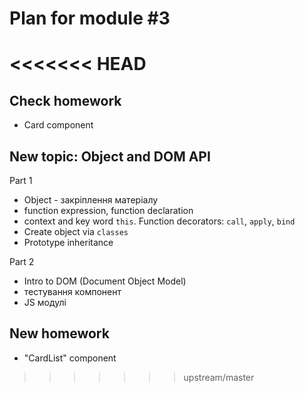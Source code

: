 # Plan for module #3
<<<<<<< HEAD
=======

## Check homework

* Card component

## New topic: Object and DOM API

Part 1

* Object - закріплення матеріалу
* function expression, function declaration
* context and key word `this`. Function decorators: `call`, `apply`, `bind`
* Create object via `classes`
* Prototype inheritance

Part 2

* Intro to DOM (Document Object Model)
* тестування компонент
* JS модулі

## New homework

* "CardList" component
>>>>>>> upstream/master
